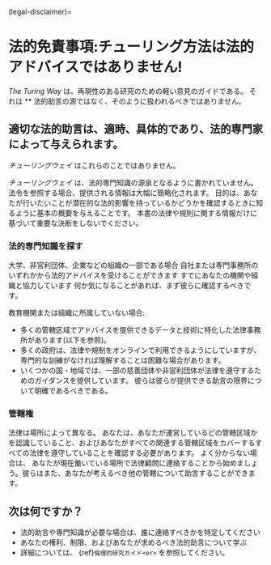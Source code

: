 (legal-disclaimer)=
# 法的免責事項:チューリング方法は法的アドバイスではありません!

_The Turing Way_ は、再現性のある研究のための軽い意見のガイドである。 それは ** 法的助言の源ではなく、そのように扱われるべきではありません。

## 適切な法的助言は、適時、具体的であり、法的専門家によって与えられます。

_チューリングウェイ_ はこれらのことではありません。

_チューリングウェイ_ は、法的専門知識の源泉となるように書かれていません。 法令を参照する場合、提供される情報は大幅に簡略化されます。 目的は、あなたが行いたいことが潜在的な法的影響を持っているかどうかを確認するときに知るように基本の概要を与えることです。 本書の法律や規則に関する情報だけに基づいて重要な決断をしないでください。

### 法的専門知識を探す

大学、非営利団体、企業などの組織の一部である場合 自社または専門事務所のいずれかから法的アドバイスを受けることができます すでにあなたの機関や組織と協力しています 何か気になることがあれば、まず彼らに確認するべきです。

教育機関または組織に所属していない場合:
- 多くの管轄区域でアドバイスを提供できるデータと技術に特化した法律事務所があります(以下を参照)。
- 多くの政府は、法律や規制をオンラインで利用できるようにしていますが、専門的な訓練がなければ理解することは困難な場合があります。
- いくつかの国・地域では、一部の慈善団体や非営利団体が法律を遵守するためのガイダンスを提供しています。 彼らは彼らが提供できる助言の限界について明確であるべきである。

### 管轄権

法律は場所によって異なる。 あなたは、あなたが運営しているどの管轄区域かを認識していること、およびあなたがすべての関連する管轄区域をカバーするすべての法律を遵守していることを確認する必要があります。 よく分からない場合は、 あなたが現在働いている場所で法律顧問に連絡することから始めましょう。彼らはまた、あなたが考えるべき他の管轄について助言することができます。

## 次は何ですか？

- 法的助言や専門知識が必要な場合は、誰に連絡すべきかを特定してください
- あなたの権利、制限、およびあなたが求めるべき法的助言について学ぶ
- 詳細については、 {ref}`倫理的研究ガイド<er>` を参照してください。
